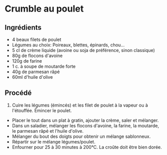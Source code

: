 # Crumble au poulet

## Ingrédients

* 4 beaux filets de poulet
* Légumes au choix: Poireaux, blettes, épinards, chou...
* 5 cl de crème liquide (avoine ou soja de préférence, sinon classique)
* 80g de flocons d'avoine
* 120g de farine
* 1 c. à soupe de moutarde forte
* 40g de parmesan râpé
* 60ml d'huile d'olive

## Procédé

1. Cuire les légumes (émincés) et les filet de poulet à la vapeur ou à l'étouffée. Émincer le poulet.
- Placer le tout dans un plat à gratin, ajouter la crème, saler et mélanger.
- Dans un saladier, mélanger les flocons d'avoine, la farine, la moutarde, le parmesan râpé et l'huile d'olive.
- Mélanger du bout des doigts pour obtenir un mélange sablonneux.
- Répartir sur le mélange légumes/poulet.
- Enfourner pour 25 à 30 minutes à 200°C. La croûte doit être bien dorée.
